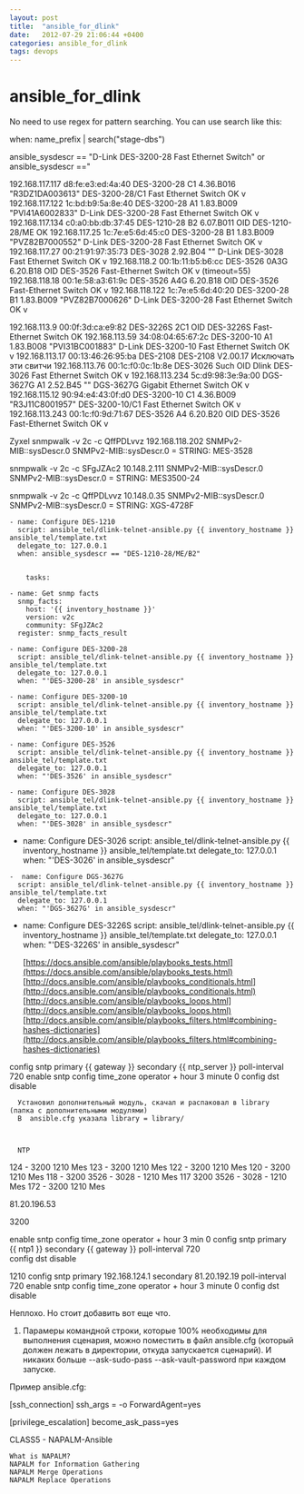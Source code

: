 ```yaml
---
layout: post
title:  "ansible_for_dlink"
date:   2012-07-29 21:06:44 +0400
categories: ansible_for_dlink
tags: devops
---
```


# ansible_for_dlink
No need to use regex for pattern searching. You can use search like this:

when: name_prefix | search("stage-dbs")

ansible_sysdescr == "D-Link DES-3200-28 Fast Ethernet Switch" or ansible_sysdescr =="


192.168.117.117	d8:fe:e3:ed:4a:40	DES-3200-28	C1	4.36.B016	"R3DZ1DA003613"          DES-3200-28/C1 Fast Ethernet Switch                 OK v
192.168.117.122	1c:bd:b9:5a:8e:40	DES-3200-28	A1	1.83.B009	"PVI41A6002833"             D-Link DES-3200-28 Fast Ethernet Switch              OK v
192.168.117.134	c0:a0:bb:db:37:45	DES-1210-28	B2	6.07.B011	OID                                   DES-1210-28/ME                                                        OK
192.168.117.25	1c:7e:e5:6d:45:c0	DES-3200-28	B1	1.83.B009	"PVZ82B7000552"       D-Link DES-3200-28 Fast Ethernet Switch             OK v
192.168.117.27	00:21:91:97:35:73	DES-3028		2.92.B04	""                                      D-Link DES-3028 Fast Ethernet Switch                    OK v
192.168.118.2	00:1b:11:b5:b6:cc	DES-3526	0A3G	6.20.B18	OID                                  DES-3526 Fast-Ethernet Switch                                   OK  v (timeout=55)
192.168.118.18	00:1e:58:a3:61:9c	DES-3526	A4G	6.20.B18	OID                                       DES-3526 Fast-Ethernet Switch                              OK v
192.168.118.122	1c:7e:e5:6d:40:20	DES-3200-28	B1	1.83.B009	"PVZ82B7000626"          D-Link DES-3200-28 Fast Ethernet Switch             OK v


192.168.113.9	00:0f:3d:ca:e9:82	DES-3226S	2C1		OID                                                          DES-3226S Fast-Ethernet Switch                              OK
192.168.113.59	34:08:04:65:67:2c	DES-3200-10	A1	1.83.B008	"PVI31BC001883"        D-Link DES-3200-10 Fast Ethernet Switch                OK v
192.168.113.17	00:13:46:26:95:ba	DES-2108	                                                                          DES-2108                                V2.00.17                        Исключать эти свитчи
192.168.113.76	00:1c:f0:0c:1b:8e	DES-3026	Such		OID                                                   Dlink DES-3026 Fast Ethernet Switch                       OK v
192.168.113.234	5c:d9:98:3e:9a:00	DGS-3627G	A1	2.52.B45	""                                      DGS-3627G Gigabit Ethernet Switch                           OK  v                         
192.168.115.12	90:94:e4:43:0f:d0	DES-3200-10	C1	4.36.B009	"R3J11C8001957"               DES-3200-10/C1 Fast Ethernet Switch                         OK v
192.168.113.243	00:1c:f0:9d:71:67	DES-3526	A4	6.20.B20	OID                                          DES-3526 Fast-Ethernet Switch                                     OK v




Zyxel
snmpwalk -v 2c -c QffPDLvvz 192.168.118.202 SNMPv2-MIB::sysDescr.0
SNMPv2-MIB::sysDescr.0 = STRING: MES-3528


snmpwalk -v 2c -c SFgJZAc2 10.148.2.111 SNMPv2-MIB::sysDescr.0
SNMPv2-MIB::sysDescr.0 = STRING: MES3500-24


snmpwalk -v 2c -c QffPDLvvz 10.148.0.35 SNMPv2-MIB::sysDescr.0
SNMPv2-MIB::sysDescr.0 = STRING: XGS-4728F


    - name: Configure DES-1210
      script: ansible_tel/dlink-telnet-ansible.py {{ inventory_hostname }} ansible_tel/template.txt
      delegate_to: 127.0.0.1
      when: ansible_sysdescr == "DES-1210-28/ME/B2"

      
        tasks:

    - name: Get snmp facts
      snmp_facts:
        host: '{{ inventory_hostname }}'
        version: v2c
        community: SFgJZAc2
      register: snmp_facts_result

    - name: Configure DES-3200-28
      script: ansible_tel/dlink-telnet-ansible.py {{ inventory_hostname }} ansible_tel/template.txt
      delegate_to: 127.0.0.1
      when: "'DES-3200-28' in ansible_sysdescr"
      
    - name: Configure DES-3200-10
      script: ansible_tel/dlink-telnet-ansible.py {{ inventory_hostname }} ansible_tel/template.txt
      delegate_to: 127.0.0.1
      when: "'DES-3200-10' in ansible_sysdescr"
      
    - name: Configure DES-3526
      script: ansible_tel/dlink-telnet-ansible.py {{ inventory_hostname }} ansible_tel/template.txt
      delegate_to: 127.0.0.1
      when: "'DES-3526' in ansible_sysdescr"
      
    - name: Configure DES-3028
      script: ansible_tel/dlink-telnet-ansible.py {{ inventory_hostname }} ansible_tel/template.txt
      delegate_to: 127.0.0.1
      when: "'DES-3028' in ansible_sysdescr"
      
   -  name: Configure DES-3026
      script: ansible_tel/dlink-telnet-ansible.py {{ inventory_hostname }} ansible_tel/template.txt
      delegate_to: 127.0.0.1
      when: "'DES-3026' in ansible_sysdescr"
      
    -  name: Configure DGS-3627G
      script: ansible_tel/dlink-telnet-ansible.py {{ inventory_hostname }} ansible_tel/template.txt
      delegate_to: 127.0.0.1
      when: "'DGS-3627G' in ansible_sysdescr"
  
   -  name: Configure DES-3226S
      script: ansible_tel/dlink-telnet-ansible.py {{ inventory_hostname }} ansible_tel/template.txt
      delegate_to: 127.0.0.1
      when: "'DES-3226S' in ansible_sysdescr"
      
      
      
      [https://docs.ansible.com/ansible/playbooks_tests.html](https://docs.ansible.com/ansible/playbooks_tests.html)
      [http://docs.ansible.com/ansible/playbooks_conditionals.html](http://docs.ansible.com/ansible/playbooks_conditionals.html)
      [http://docs.ansible.com/ansible/playbooks_loops.html](http://docs.ansible.com/ansible/playbooks_loops.html)
      [http://docs.ansible.com/ansible/playbooks_filters.html#combining-hashes-dictionaries](http://docs.ansible.com/ansible/playbooks_filters.html#combining-hashes-dictionaries)
      
config sntp primary {{ gateway }} secondary {{ ntp_server }} poll-interval 720
enable sntp
config time_zone operator + hour 3 minute 0
config dst disable
      

      
      Установил дополнительный модуль, скачал и распаковал в library (папка с дополнительными модулями)
      В  ansible.cfg указала library = library/

      
      
      NTP


124 - 3200 1210 Mes
123 - 3200 1210 Mes
122 - 3200 1210 Mes
120 - 3200 1210 Mes
118 - 3200 3526 - 3028 - 1210 Mes
117  3200 3526 - 3028 - 1210 Mes
172 - 3200 1210 Mes

81.20.196.53

3200

enable sntp
config time_zone operator + hour 3 min 0
config sntp primary {{ ntp1 }} secondary {{ gateway }} poll-interval 720      
config dst disable


1210
config sntp primary 192.168.124.1 secondary 81.20.192.19 poll-interval 720
enable sntp
config time_zone operator + hour 3 minute 0
config dst disable


Неплохо. Но стоит добавить вот еще что.

1. Парамеры командной строки, которые 100% необходимы для выполнения сценария, можно поместить в файл ansible.cfg (который должен лежать в директории, откуда запускается сценарий). И никаких больше --ask-sudo-pass --ask-vault-password при каждом запуске.

Пример ansible.cfg:

[ssh_connection]
ssh_args = -o ForwardAgent=yes

[privilege_escalation]
become_ask_pass=yes




CLASS5 - NAPALM-Ansible

    What is NAPALM?
    NAPALM for Information Gathering
    NAPALM Merge Operations
    NAPALM Replace Operations

